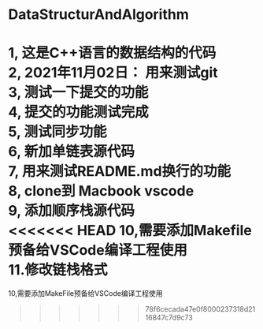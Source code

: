 # DataStructurAndAlgorithm  

1, 这是C++语言的数据结构的代码  
2, 2021年11月02日： 用来测试git  
3, 测试一下提交的功能  
4, 提交的功能测试完成  
5, 测试同步功能  
6, 新加单链表源代码  
7, 用来测试README.md换行的功能  
8, clone到 Macbook vscode  
9, 添加顺序栈源代码  
<<<<<<< HEAD
10,需要添加Makefile预备给VSCode编译工程使用  
11.修改链栈格式
=======
10,需要添加MakeFile预备给VSCode编译工程使用
>>>>>>> 78f6cecada47e0f8000237318d2116847c7d9c73
